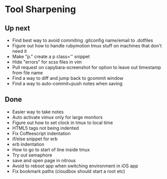 # Tool Sharpening

## Up next

- Find best way to avoid commiting .gitconfig name/email to .dotfiles
- Figure out how to handle rubymotion tmux stuff on machines that don't
  need it
- Make "p." create a p class='' snippet
- Hide "errors" for scss files in vim
- Pull request on capybara-screenshot for option to leave out timestamp
  from file name
- Find a way to diff and jump back to gcommit window
- Find a way to auto-commit+push notes when saving

## Done

- Easier way to take notes
- Auto activate vimux only for large monitors
- Figure out how to set clock in tmux to local time
- HTML5 tags not being indented
- Fix Coffeescript indentation
- if/else snippet for erb
- erb indentation
- How to go to start of line inside tmux
- Try out semaphore
- save and open page in nitrous
- Avoid to reboot app when switching environment in iOS app
- Fix bookmark paths (cloudbox should start a root etc)
